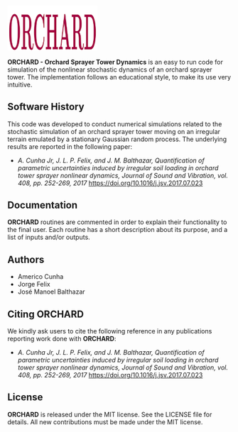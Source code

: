 
<img src="logo/ORCHARD.png" width="40%">

**ORCHARD - Orchard Sprayer Tower Dynamics** is an easy to run code for simulation of the nonlinear stochastic dynamics of an orchard sprayer tower. The implementation follows an educational style, to make its use very intuitive.

## Software History

This code was developed to conduct numerical simulations related to the stochastic simulation of an orchard sprayer tower moving on an irregular terrain emulated by a stationary Gaussian random process. The underlying results are reported in the following paper:
- *A. Cunha Jr, J. L. P. Felix, and J. M. Balthazar, Quantification of parametric uncertainties induced by irregular soil loading in orchard tower sprayer nonlinear dynamics, Journal of Sound and Vibration, vol. 408, pp. 252-269, 2017* https://doi.org/10.1016/j.jsv.2017.07.023

## Documentation

**ORCHARD** routines are commented in order to explain their functionality to the final user. Each routine has a short description about its purpose, and a list of inputs and/or outputs.

## Authors
- Americo Cunha
- Jorge Felix
- José Manoel Balthazar

## Citing ORCHARD

We kindly ask users to cite the following reference in any publications reporting work done with **ORCHARD**:
- *A. Cunha Jr, J. L. P. Felix, and J. M. Balthazar, Quantification of parametric uncertainties induced by irregular soil loading in orchard tower sprayer nonlinear dynamics, Journal of Sound and Vibration, vol. 408, pp. 252-269, 2017* https://doi.org/10.1016/j.jsv.2017.07.023

## License

**ORCHARD** is released under the MIT license. See the LICENSE file for details. All new contributions must be made under the MIT license.
